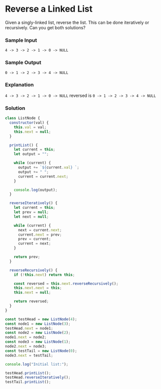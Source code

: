 # Reverse a Linked List

Given a singly-linked list, reverse the list. This can be done iteratively or recursively. Can you get both solutions?

### Sample Input
```
4 -> 3 -> 2 -> 1 -> 0 -> NULL
```
### Sample Output
```
0 -> 1 -> 2 -> 3 -> 4 -> NULL
```
### Explanation

`4 -> 3 -> 2 -> 1 -> 0 -> NULL` reversed is `0 -> 1 -> 2 -> 3 -> 4 -> NULL`

### Solution
```js
class ListNode {
  constructor(val) {
    this.val = val;
    this.next = null;
  }

  printList() {
    let current = this;
    let output = "";

    while (current) {
      output += `${current.val} `;
      output += " ";
      current = current.next;
    }

    console.log(output);
  }

  reverseIteratively() {
    let current = this;
    let prev = null;
    let next = null;

    while (current) {
      next = current.next;
      current.next = prev;
      prev = current;
      current = next;
    }

    return prev;
  }

  reverseRecursively() {
    if (!this.next) return this;

    const reversed = this.next.reverseRecursively();
    this.next.next = this;
    this.next = null;

    return reversed;
  }
}

const testHead = new ListNode(4);
const node1 = new ListNode(3);
testHead.next = node1;
const node2 = new ListNode(2);
node1.next = node2;
const node3 = new ListNode(1);
node2.next = node3;
const testTail = new ListNode(0);
node3.next = testTail;

console.log("Initial list:");

testHead.printList();
testHead.reverseIteratively();
testTail.printList();
```

